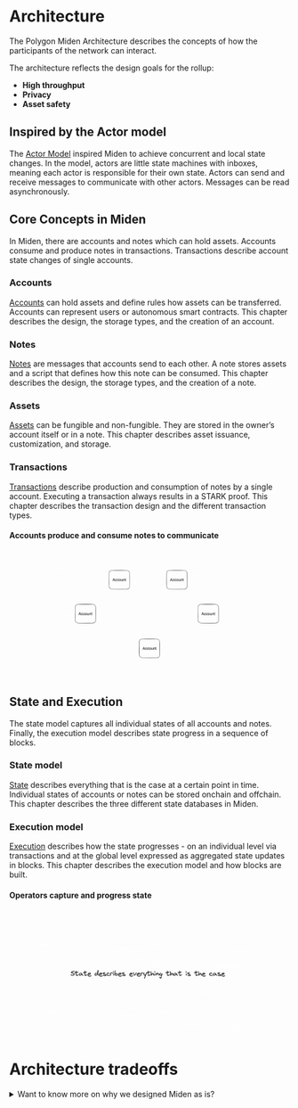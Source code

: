 # Architecture
The Polygon Miden Architecture describes the concepts of how the participants of the network can interact.

The architecture reflects the design goals for the rollup:

* **High throughput**
* **Privacy**
* **Asset safety**

## Inspired by the Actor model
The [Actor Model](https://en.wikipedia.org/wiki/Actor_model) inspired Miden to achieve concurrent and local state changes. In the model, actors are little state machines with inboxes, meaning each actor is responsible for their own state. Actors can send and receive messages to communicate with other actors. Messages can be read asynchronously.

## Core Concepts in Miden
In Miden, there are accounts and notes which can hold assets. Accounts consume and produce notes in transactions. Transactions describe account state changes of single accounts.

### Accounts
[Accounts](./architecture/accounts.md) can hold assets and define rules how assets can be transferred. Accounts can represent users or autonomous smart contracts. This chapter describes the design, the storage types, and the creation of an account.

### Notes
[Notes](./architecture/notes.md) are messages that accounts send to each other. A note stores assets and a script that defines how this note can be consumed. This chapter describes the design, the storage types, and the creation of a note.

### Assets
[Assets](./architecture/assets.md) can be fungible and non-fungible. They are stored in the owner’s account itself or in a note. This chapter describes asset issuance, customization, and storage.

### Transactions
[Transactions](./architecture/transactions.md) describe production and consumption of notes by a single account. Executing a transaction always results in a STARK proof. This chapter describes the transaction design and the different transaction types.

#### Accounts produce and consume notes to communicate 
<p align="center">
    <img src="./diagrams/architecture/miden_architecture_core_concepts.gif" style="width: 80%;">
</p>

## State and Execution
The state model captures all individual states of all accounts and notes. Finally, the execution model describes state progress in a sequence of blocks.

### State model
[State](./architecture/state.md) describes everything that is the case at a certain point in time. Individual states of accounts or notes can be stored onchain and offchain. This chapter describes the three different state databases in Miden.

### Execution model
[Execution](./architecture/execution.md) describes how the state progresses - on an individual level via transactions and at the global level expressed as aggregated state updates in blocks. This chapter describes the execution model and how blocks are built.

#### Operators capture and progress state 
<p align="center">
    <img src="./diagrams/architecture/miden_architecture_state_progress.gif" style="width: 80%;">
</p>

# Architecture tradeoffs
<details>
  <summary>Want to know more on why we designed Miden as is?</summary>

  ### Polygon Miden's architecture
  Polygon Miden’s architecture departs considerably from typical blockchain designs to support privacy and parallel transaction execution. In traditional blockchains state and transactions must be transparent to be verifiable. This is necessary for block production and execution. User generated zero-knowledge proofs allow state transitions, e.g. transactions, to be verifiable without being transparent. 

  ### Actor-based execution model
  The actor model inspires Polygon Miden’s execution model. This is a well-known design paradigm in concurrent systems. In the actor model, actors are state machines responsible for maintaining their own state. In the context of Polygon Miden, each account is an actor. Actors communicate with each other by exchanging messages asynchronously. One actor can send a message to another, but it is up to the recipient to apply the requested change to their state. 
  
  Polygon Miden’s architecture takes the actor model further and combines it with zero-knowledge proofs. Now, actors not only maintain and update their own state, but they can also prove the validity of their own state transitions to the rest of the network. This ability to independently prove state transitions enables local smart contract execution, private smart contracts, and much more. And it is quite unique in the rollup space. Normally only centralized entities - sequencer or prover - create zero-knowledge proofs, not the users. 

  ### Hybrid state model
  The actor-based execution model requires a radically different approach to recording the system's state. Actors and the messages they exchange must be treated as first-class citizens. Polygon Miden addresses this by combining the state models of account-based systems like Ethereum and UTXO-based systems like Bitcoin and Zcash.
</details>